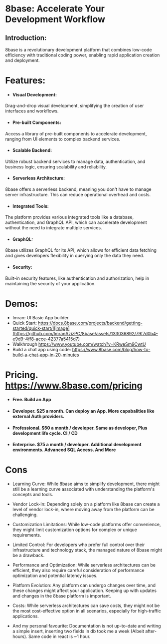# 8base: Accelerate Your Development Workflow

## Introduction: 
8base is a revolutionary development platform that combines low-code efficiency with traditional coding power, enabling rapid application creation and deployment.

# Features:

- #### Visual Development:
Drag-and-drop visual development, simplifying the creation of user interfaces and workflows.

- #### Pre-built Components:
Access a library of pre-built components to accelerate development, ranging from UI elements to complex backend services.

- #### Scalable Backend:
Utilize robust backend services to manage data, authentication, and business logic, ensuring scalability and reliability.

- #### Serverless Architecture:
8base offers a serverless backend, meaning you don't have to manage server infrastructure. This can reduce operational overhead and costs.

- #### Integrated Tools:
The platform provides various integrated tools like a database, authentication, and GraphQL API, which can accelerate development without the need to integrate multiple services.

- #### GraphQL:
8base utilizes GraphQL for its API, which allows for efficient data fetching and gives developers flexibility in querying only the data they need.

- #### Security:
Built-in security features, like authentication and authorization, help in maintaining the security of your application.

# Demos:

- Imran: UI Basic App builder. 
- Quick Start: https://docs.8base.com/projects/backend/getting-started/quick-start/![image](https://github.com/ImranAzizPC/8base/assets/133036892/79f7d0b4-e9d9-4ff8-acce-42377a5415d7)
- Walkhrough https://www.youtube.com/watch?v=KRweSm9CwtU
- Build a chat app using code: https://www.8base.com/blog/how-to-build-a-chat-app-in-20-minutes 

# Pricing. https://www.8base.com/pricing 
- #### Free. Build an App
- #### Developer. $25 a month. Can deploy an App. More capabalities like external Auth providers.
- #### Professional. $50 a month / developer. Same as developer, Plus development life cycle. CI / CD
- #### Enterprise. $75 a month / developer. Additional development environments. Advanced SQL Access. And More

# Cons

- Learning Curve: While 8base aims to simplify development, there might still be a learning curve associated with understanding the platform's concepts and tools. 

- Vendor Lock-In: Depending solely on a platform like 8base can create a level of vendor lock-in, where moving away from the platform can be challenging.

- Customization Limitations: While low-code platforms offer convenience, they might limit customization options for complex or unique requirements.

- Limited Control: For developers who prefer full control over their infrastructure and technology stack, the managed nature of 8base might be a drawback.

- Performance and Optimization: While serverless architectures can be efficient, they also require careful consideration of performance optimization and potential latency issues.

- Platform Evolution: Any platform can undergo changes over time, and these changes might affect your application. Keeping up with updates and changes in the 8base platform is important.

- Costs: While serverless architectures can save costs, they might not be the most cost-effective option in all scenarios, especially for high-traffic applications.

- And my personal favourite: Documentation is not up-to-date and writing a simple insert, inserting two fields in db took me a week (Albeit after-hours). Same code in react is ~1 hour. 
